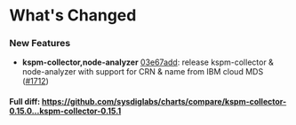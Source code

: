 # What's Changed

### New Features
- **kspm-collector,node-analyzer** [03e67add](https://github.com/sysdiglabs/charts/commit/03e67adde86b18ef4f96dfe58e6425534a3b4ac0): release kspm-collector & node-analyzer with support for CRN & name from IBM cloud MDS ([#1712](https://github.com/sysdiglabs/charts/issues/1712))
#### Full diff: https://github.com/sysdiglabs/charts/compare/kspm-collector-0.15.0...kspm-collector-0.15.1
